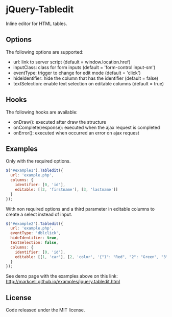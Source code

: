 # jQuery-Tabledit
Inline editor for HTML tables.

## Options
The following options are supported:
* url: link to server script (default = window.location.href)
* inputClass: class for form inputs (default = 'form-control input-sm')
* eventType: trigger to change for edit mode (default = 'click')
* hideIdentifier: hide the column that has the identifier (default = false)
* textSelection: enable text selection on editable columns (default = true)

## Hooks
The following hooks are available:
* onDraw(): executed after draw the structure
* onComplete(response): executed when the ajax request is completed
* onError(): executed when occurred an error on ajax request

## Examples
Only with the required options.

```js
$('#example1').Tabledit({
  url: 'example.php',
  columns: {
    identifier: [0, 'id'],                    
    editable: [[2, 'firstname'], [3, 'lastname']]
  }
});
```

With non required options and a third parameter in editable columns to create a select instead of input.

```js
$('#example2').Tabledit({
  url: 'example.php',
  eventType: 'dblclick',
  hideIdentifier: true,
  textSelection: false,
  columns: {
    identifier: [0, 'id'],                    
    editable: [[1, 'car'], [2, 'color', '{"1": "Red", "2": "Green", "3": "Blue"}']]
  }
});
```

See demo page with the examples above on this link: 
http://markcell.github.io/examples/jquery.tabledit.html

## License
Code released under the MIT license.
